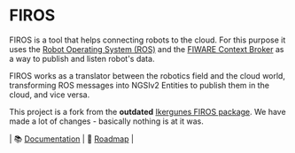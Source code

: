 FIROS
=====

FIROS is a tool that helps connecting robots to the cloud. For this purpose it uses the [Robot Operating System (ROS)]( http://www.ros.org/) and the [FIWARE  Context Broker](http://catalogue.fiware.org/enablers/publishsubscribe-context-broker-orion-context-broker) as a way to publish and listen robot's data.

FIROS works as a translator between the robotics field and the cloud world, transforming ROS messages into NGSIv2 Entities to publish them in the cloud, and vice versa.

This project is a fork from the **outdated** [Ikergunes FIROS package](https://github.com/Ikergune/firos). We have made a lot of changes - basically nothing is at it was.

| :books: [Documentation](index.md) | :dart: [Roadmap](roadmap.md) |
